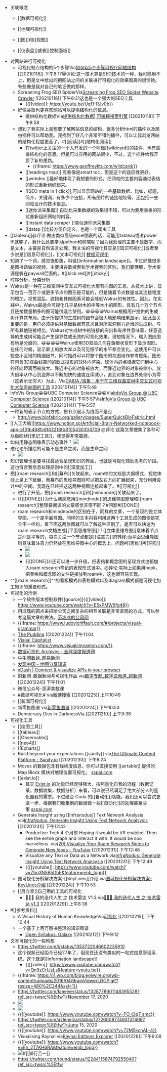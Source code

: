 - 关联概念
    - [[数据可视化]]
    - [[地理可视化]]

    - [[图]]和[[视图]]
    - [[仪表盘]]或者[[控制面板]]
- 对网站进行可视化
    - 可视化站点结构的5个步骤Via[如何以5个步骤可视化网站结构](https://www.link-assistant.com/news/site-visualization-guide.html) [[20210118]] 下午8:17@评论:这一技术算是SEO技术的一种，我可能用不上，但是文中给出的把网站之间的关联进行可视化的效果图真的很惊艳。有些像是我对自己的笔记做的那样。
    - Screaming Frog SEO SpiderVia[Screaming Frog SEO Spider Website Crawler](https://www.screamingfrog.co.uk/seo-spider/) [[20210118]] 下午8:21这也是一个强大的SEO工具
        - {{[[video]]: https://youtu.be/Uqf1-RJv0b}}
    - 好像谷歌也更喜欢网站可以提供结构化的信息。
        - 提供结构化数据Via[提供结构化数据| 可编程搜索引擎](https://developers.google.com/custom-search/docs/structured_data) [[20210118]] 下午8:58
    - 想到了我实际上是想要了解网站信息的结构，很多分析html的插件以及爬虫插件可以帮助我。我找到了好几个非常不错的插件，可以让我浏览网站的结构化程度更高了。#[[阅读]]#[[结构化阅读]]
        - 在twitter上关注的一个人开发的一个叫做[[wildcard]]的插件，也有些做结构化的意思。但是可以应用的网站很少，不过，这个插件给我开启了新的思路。
            - {{iframe: https://www.geoffreylitt.com/wildcard/}}
        - [[headings map]] 有些像是smart toc，但是这个的适应性更好。
        - [[webdex ]]最好地体现了我想要的形式，把网站的主要内容通过表格的形式重新组织起来。
        - [[SEO meta in 1 click]],可以显示网站的一些基础数据，比如，标题，简介，关键词，有多少个链接，所有图片的链接地址等，还包括一些网站设计的技术信息。
        - [[迷你派采集器]] 自动化采集数据的效果很不错，可以为我用表格的形式重新组织网站的内容。
        - [[instant data scraper ]]类似迷你派采集器
        - [[datap ]]比较方便自定义，也是一个爬虫工具
- [[tableau]]@评论:做出类似高级excel图表的话，可能用tableau或者power BI就够了，我什么还要学习python和前端呢？因为我处理的主要不是数字，而是文本，主要是自然语言处理。我关注的可视化其实是[[知识可视化]]或者至少说是[[信息可视化]]，[[文本可视化]] [数据可视化](((VlO6LZ6OW)))
- 知道了一个词，感觉很形象，叫做[[information landscape]]。不过好像很多是图书馆做的视频，主要讲谷歌搜索和学术搜索的区别，我们要理解，学术资源是躲在paywall后面的。#[[blck:red]]#[[sticky]]
- 时序分析，分类分析
- Walrus是一种在三维空间中交互式可视化大型有向图的工具。从技术上讲，显示包含一百万个或更多节点的图形是可能的，但是随着节点数量或其连接程度的增加，视觉混乱，遮挡和其他因素可能会降低Walrus的有效性。因此，在实践中，Walrus最适合可视化几乎是树木的中等大小的图形。具有几十万个节点且链接数量稍多的图可能很适合使用。😀😀😀😀Walrus根据用户提供的生成树计算其布局。由于所提供的生成树的细节会极大地影响结果显示，因此至关重要的是，用户必须提供对基础数据有意义且对所需洞察力适当的生成树。与所有其他链接相比，Walrus对生成树中的链接的突出和有序性意味着，任意选择的生成树可能会产生误导性或无效的可视化效果。理想情况下，输入图应固有地是分层的。😀😀😀😀Walrus使用3D双曲几何在鱼眼状变形下显示图形。在任何时候，显示屏上的放大率以及可见细节的水平都会变化。这使用户可以检查小区域的精细细节，同时始终可以将整个图形的视图用作参考框架。图形在包含3D双曲线空间的欧式投影的球体内渲染。球体内的点根据它们到中心的径向距离而被放大。靠近中心的对象被放大，而靠近边界的对象被缩小。放大倍率从中心到边界以不断加快的速度连续减小，直到对象在边界处缩小为零（这表示无穷大）为止。Via[CAIDA /海象：用于在三维双曲空间中交互式可视化大型有向图的工具](https://github.com/CAIDA/walrus) [[20210114]] 下午5:48
- InfoVis Group😀😀UBC Computer Science😀😀Via[InfoVis Group @ UBC Computer Science](http://www.cs.ubc.ca/group/infovis/) [[20210114]] 下午5:57Via[InfoVis Group @ UBC Computer Science](http://www.cs.ubc.ca/group/infovis/) [[20210114]] 下午5:57
- 一种新的表示节点的方式，把节点展示为线而不是点
    - http://www.biofabric.org/gallery/pages/SuperQuickBioFabric.html
- [[人工大脑]]https://www.notion.so/Artificial-Brain-Networked-notebook-app-a131b468fc6f43218fb8105430304709   @评论:这篇文章搜集了各种可以做网状[[笔记工具]]，我觉得非常震撼。
- 如何用静态图像表示动态事件？
![](https://firebasestorage.googleapis.com/v0/b/firescript-577a2.appspot.com/o/imgs%2Fapp%2Fxinyiheng%2F_kZ-8yCOt6.png?alt=media&token=d61472df-cceb-44a0-a9ee-2bc96d03dcb5)
- 进化论所描绘的可能不是生命之树，而是生命之网
    - ![](https://firebasestorage.googleapis.com/v0/b/firescript-577a2.appspot.com/o/imgs%2Fapp%2Fxinyiheng%2FZC-ye2Ec-V.png?alt=media&token=8c924cfa-1beb-480c-838d-3045473ba430)
- 知识管理也是要寻找最适合呈现知识的界面，也就是可视化辅助思考的阶段。这也符合我信息处理原则中的[[深度加工]]
- 把[[roam research]]和[[幕布]]关联起来。roam中的文档是大纲模式，视觉体验上是上下延展，而幕布的思维导图则可以把左右方向扩展起来，充分利用设计中的空间。我现在已经把这这两种视图连接起来了。#[[可视化]]
    - 进行了升级，把[[roam research]]和[[mindnode]]关联起来了。
    - {{[[DONE]]}}为什么我感觉用[[mindnode]]的思维导图整理和[[roam research]]整理要阅读的文章感觉非常不同？#问题#[[DONE]]
    - roam research和mindnode的区别在于，同样的文章，一个呈现的是立体导图，一个是平面导图。同样的文本内容利用这两个工具生成的图像是完全不一样的，看下面这两张图就可以了解这种区别了。是否可以快速为roam research文档生成[[平面思维导图]]？[[立体思维导图]]意味着节点之间是平等的，每次关注一个节点都是[[注意力]]的转移;而平面思维导图则意味着注意力仍然放在思维导图中心的概念上。问题#[[思维]]#[[洞见]]
        - ![](https://firebasestorage.googleapis.com/v0/b/firescript-577a2.appspot.com/o/imgs%2Fapp%2Fxinyiheng%2Furc721pzYw.png?alt=media&token=a7d6b550-6d1c-41e5-a686-d81109f27074)
        - ![](https://firebasestorage.googleapis.com/v0/b/firescript-577a2.appspot.com/o/imgs%2Fapp%2Fxinyiheng%2FRZYOISCq0S.png?alt=media&token=92ff9a65-0d7a-4bec-a270-eb9139f163d9)
        - {{[[DONE]]}}还可以进一步升级，把表格和概念图的呈现方式也都加入roam research笔记的表现形式当中。@评论:实际上如果用hook，把表格和概念图的文件链接放到roam中，这也很容易实现。
- ^^[[roam research]]^^的看板模式和表格模式以及diagram模式都是可视化加工知识的重要形式。
- 可视化的示例
    - 一个软件版本控制软件[[gource]]{{[[video]]: https://www.youtube.com/watch?v=E5xPMW5fg48}}
    - 用成簇的圆点来描绘公司之间复杂的相互关联是非常直观的方式。可以参考这篇文章的做法。[范冰冰的公司网](https://app.yinxiang.com/shard/s63/nl/13797828/185d4f8f-d3ea-42dd-a379-1d986aae416b/)
    - {{iframe: https://www.ludovicriffault.com/#/projects/visual-grammar}}
    - [The Pudding](https://pudding.cool/)
[[20201224]] 下午11:04
    - [Visual Capitalist](https://www.visualcapitalist.com/)
    - {{iframe: https://www.visualcinnamon.com/}}
    - [数据可视化 Archives - 全球深度报道网](https://cn.gijn.org/tag/%E6%95%B0%E6%8D%AE%E5%8F%AF%E8%A7%86%E5%8C%96/)
    - [牛牛圈](https://q.futunn.com/account/nnq?uid=5590138)[数读_网易新闻](http://data.163.com/special/datablog/)
    - [发现中国 - 地图分享知识](https://www.ageeye.cn/)
    - [xDash | Connect & visualize APIs in your browser](https://xdash.io/)
    - 财新网-数据新闻与可视化作品
via[数字专题_数字说频道_财新网](http://datanews.caixin.com/datatopic/)
[[20201224]] 下午11:01
    - 微信公众号-澎湃美数课
    - #数据可视化#
via[微博搜索](https://s.weibo.com/weibo?q=%23%E6%95%B0%E6%8D%AE%E5%8F%AF%E8%A7%86%E5%8C%96%23&Refer=hot_weibo)
[[20201225]] 上午10:49
    - [[新闻可视化]]
    - 新零售图谱
via[新零售图谱](https://mp.weixin.qq.com/s/9FYCzqxI_6jnSD_DJDkI4w)
[[20201224]] 下午10:53
    - Democracy Dies in DarknessVia[](https://www.washingtonpost.com/arts-entertainment/interactive/2021/tenement-museum/) [[20211210]] 上午9:36
- 可视化工具
    - [[绘图工具]]
    - [[tableau]]
    - [[Observable]]
    - [[neo4j]]
    - [[Echarts]]
    - Build beyond your expectations  [[sanity]]
via[The Ultimate Content Platform - Sanity.io](https://www.sanity.io/)
[[20201230]] 下午8:24
    - Moves 的数据包含有经纬度信息，你可以直接使用 [[airtable]] 提供的 Map Block 模块对地理位置可视化。 [sspai.com](https://sspai.com/post/42918)
    - [[exist.io]]
        - 其实 [Exist.io](http://exist.io/) 的功能已经足够强大，按照量化自我的流程（数据记录，数据收集，数据分析）来看，可以说已经满足了绝大部分人的量化自我的需求。不过结合 Coda 的[[自动化]]功能，我们还可以尝试更进一步，根据我们收集到的数据做一些[[自动化]]的处理甚至决策 [sspai.com](https://sspai.com/post/56565)
    - Generate Insight using  [[Infranodus]]
Text Network Analysis
via[InfraNodus: Generate Insight Using Text Network Analsysis](https://infranodus.com/#usecases)
[[20201231]] 下午12:42
        - Productive Tech
4 个月前
Hoping it would be VR enabled. Then see the entire graph and interact it with. It would be soo marvellous.
via[(20) Visualize Your Roam Research Notes to Generate New Ideas - YouTube](https://www.youtube.com/watch?v=ePLNXN_cg-w)
[[20201231]] 下午12:48
        - Visualize any Text or Data as a Network
via[InfraNodus: Generate Insight Using Text Network Analsysis](https://infranodus.com/#usecases)
[[20201231]] 下午12:49
        - {{[[youtube]]: https://www.youtube.com/watch?v=Zbq3N5B5DbE&feature=emb_logo}}
    - 图可视化分析解决方案-[[KeyLines]]介绍
via[图可视化分析解决方案-KeyLines介绍](https://mp.weixin.qq.com/s?__biz=MzAxNTgzMDI5MA==&mid=2650665009&idx=1&sn=8a8baac98ef776b291d3111d1f64fd0e&chksm=83f74c4cb480c55a4f5bc24c7bb1c1791aad5f691844daee910d3070da37c90ad751a9a3c1a9&scene=132#wechat_redirect)
[[20201224]] 下午10:53
    - [[吕立青]]自己用的工具的可视化
        - 🥚🐣🐥 我的迭代人生 之 技术雷达 V1.3
via[🥚🐣🐥 我的迭代人生 之 技术雷达 v1.3](https://radar.thoughtworks.com/?sheetId=https://raw.githubusercontent.com/JimmyLv/CHANGLOG.md/master/packages/radar/%25F0%259F%25A5%259A%25F0%259F%2590%25A3%25F0%259F%2590%25A5%2520%25E6%2588%2591%25E7%259A%2584%25E8%25BF%25AD%25E4%25BB%25A3%25E4%25BA%25BA%25E7%2594%259F%2520%25E4%25B9%258B%2520%25E6%258A%2580%25E6%259C%25AF%25E9%259B%25B7%25E8%25BE%25BE%2520v1.3.csv)
[[20201229]] 上午8:38
- #[[参考资料]]
    - A Visual History of Human KnowledgeVia[可视化](https://www.youtube.com/watch?v=BQZKs75RMqM) [[20210215]] 下午10:44
    - 一个基于上百万图书整理的知识图谱
        - [Open Syllabus: Galaxy](https://galaxy.opensyllabus.org/) [[20210212]] 下午9:12
- 文本可视化的一些构想
    - https://twitter.com/i/status/1353722046602235910
    - 这个视频已经距今已经27年了，但现在还没有类似的一站式信息管理系统。这个就是[[information landscape]]
        - {{[[video]]: https://www.youtube.com/watch?v=Qn9zCrIJzLs&feature=youtu.be}}
    - {{iframe: https://i1.wp.com/blog.eyewire.org/wp-content/uploads/2016/04/BrainViewerLOOP.gif?resize=480%2C244&ssl=1}}
    - https://twitter.com/kmelve/status/1328778601148395528?ref_src=twsrc%5Etfw">November 17, 2020
    - ![](https://firebasestorage.googleapis.com/v0/b/firescript-577a2.appspot.com/o/imgs%2Fapp%2Fxinyiheng%2FvmUPyWYdyd.png?alt=media&token=3f2c19a1-3ca5-4ca6-b467-b742fa0c6588)
    - ![](https://firebasestorage.googleapis.com/v0/b/firescript-577a2.appspot.com/o/imgs%2Fapp%2Fxinyiheng%2FD3Z5RIBoKb.png?alt=media&token=5b800bef-229c-4601-9e29-127da9264261)
    - {{[[youtube]]: https://www.youtube.com/watch?v=FO_t3q7_smc}}
    - https://twitter.com/azlenelza/status/1272600877493137408?ref_src=twsrc%5Etfw">June 15, 2020</a></blockquote> <script async src="https://platform.twitter.com/widgets.js" charset="utf-8"></script>
    - {{[[youtube]]: https://www.youtube.com/watch?v=72M5kcnAL-4}}
    - Visualising Raynal
via[Raynal Editions Explorer](http://cdhr-projects.anu.edu.au/raynal/)
[[20201228]] 下午9:08
    - {{[[youtube]]: https://www.youtube.com/watch?v=En_2T7KH6RA&feature=emb_logo}}
    - ![](https://firebasestorage.googleapis.com/v0/b/firescript-577a2.appspot.com/o/imgs%2Fapp%2Fxinyiheng%2FeKd3qNurvi.png?alt=media&token=823f683a-231f-4778-b3d1-5a462f0830b7)#[[知行合一]]
    - https://twitter.com/round/status/1228411567479255040?ref_src=twsrc%5Etfw
